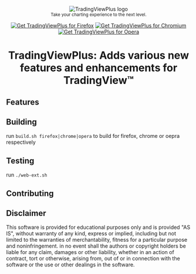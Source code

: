 <p align="center">
  <img src="https://addons.mozilla.org/user-media/addon_icons/2755/2755484-64.png" alt="TradingViewPlus logo"></img>
  <br/>
  <sub>Take your charting experience to the next level.</sub>
</p>

<p align="center">
	<a href="https://addons.mozilla.org/en-US/firefox/addon/tradingviewplus/"><img src="https://user-images.githubusercontent.com/585534/107280546-7b9b2a00-6a26-11eb-8f9f-f95932f4bfec.png" alt="Get TradingViewPlus for Firefox"></a>
	<a href="https://chrome.google.com/webstore/detail/tradingviewplus/pkcgjgllebhppgegpedlhjmabmnpcpec?hl=en&authuser=0"><img src="https://user-images.githubusercontent.com/585534/107280622-91a8ea80-6a26-11eb-8d07-77c548b28665.png" alt="Get TradingViewPlus for Chromium"></a>
	<a href=""><img src="https://user-images.githubusercontent.com/585534/107280692-ac7b5f00-6a26-11eb-85c7-088926504452.png" alt="Get TradingViewPlus for Opera"></a>
</p>

<h1 align="center">TradingViewPlus: Adds various new features and enhancements for TradingView™</h1>

## Features

## Building
run `build.sh firefox|chrome|opera` to build for firefox, chrome or oepra respectively

## Testing
run `./web-ext.sh`

## Contributing

## Disclaimer
This software is provided for educational purposes only and is provided "AS IS", without warranty of any kind, express or implied, including but not limited to the warranties of merchantability, fitness for a particular purpose and noninfringement. in no event shall the authors or copyright holders be liable for any claim, damages or other liability, whether in an action of contract, tort or otherwise, arising from, out of or in connection with the software or the use or other dealings in the software.
